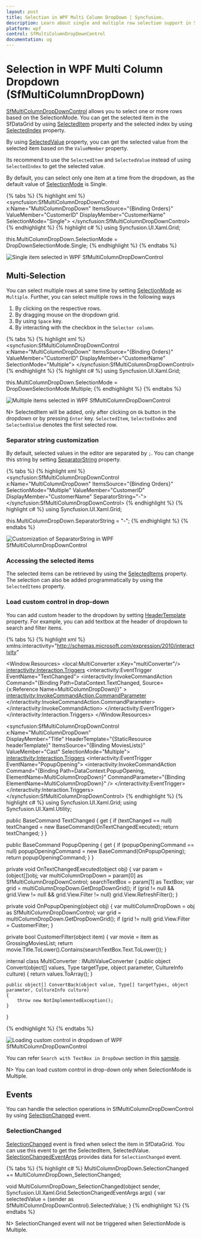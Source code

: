 ```yaml
---
layout: post
title: Selection in WPF Multi Column DropDown | Syncfusion.
description: Learn about single and multiple row selection support in Syncfusion WPF Multi Column DropDown and more details.
platform: wpf
control: SfMultiColumnDropDownControl
documentation: ug
---
```


# Selection in WPF Multi Column Dropdown (SfMultiColumnDropDown)

[SfMultiColumnDropDownControl](https://help.syncfusion.com/cr/wpf/Syncfusion.UI.Xaml.Grid.SfMultiColumnDropDownControl.html) allows you to select one or more rows based on the SelectionMode. You can get the selected item in the SfDataGrid by using [SelectedItem](https://help.syncfusion.com/cr/wpf/Syncfusion.UI.Xaml.Grid.SfMultiColumnDropDownControl.html#Syncfusion_UI_Xaml_Grid_SfMultiColumnDropDownControl_SelectedItem) property and the selected index by using [SelectedIndex](https://help.syncfusion.com/cr/wpf/Syncfusion.UI.Xaml.Grid.SfMultiColumnDropDownControl.html#Syncfusion_UI_Xaml_Grid_SfMultiColumnDropDownControl_SelectedIndex) property. 

By using [SelectedValue](https://help.syncfusion.com/cr/wpf/Syncfusion.UI.Xaml.Grid.SfMultiColumnDropDownControl.html#Syncfusion_UI_Xaml_Grid_SfMultiColumnDropDownControl_SelectedValue) property, you can get the selected value from the selected item based on the `ValueMember` property.

Its recommend to use the `SelectedItem` and `SelectedValue` instead of using `SelectedIndex` to get the selected value. 

By default, you can select only one item at a time from the dropdown, as the default value of [SelectionMode](https://help.syncfusion.com/cr/wpf/Syncfusion.UI.Xaml.Grid.SfMultiColumnDropDownControl.html#Syncfusion_UI_Xaml_Grid_SfMultiColumnDropDownControl_SelectionModeProperty) is Single.

{% tabs %}
{% highlight xml %}
<syncfusion:SfMultiColumnDropDownControl x:Name="MultiColumnDropDown"
                         ItemsSource="{Binding Orders}"
						 ValueMember="CustomerID"
                         DisplayMember="CustomerName"
                         SelectionMode="Single">
</syncfusion:SfMultiColumnDropDownControl>
{% endhighlight %}
{% highlight c# %}
using Syncfusion.UI.Xaml.Grid;

this.MultiColumnDropDown.SelectionMode = DropDownSelectionMode.Single;
{% endhighlight %}
{% endtabs %}

![Single item selected in WPF SfMultiColumnDropDownControl](Selection_images/Selection_img1.png)

## Multi-Selection

You can select multiple rows at same time by setting [SelectionMode](https://help.syncfusion.com/cr/wpf/Syncfusion.UI.Xaml.Grid.SfMultiColumnDropDownControl.html#Syncfusion_UI_Xaml_Grid_SfMultiColumnDropDownControl_SelectionModeProperty) as `Multiple`. Further, you can select multiple rows in the following ways

1. By clicking on the respective rows.
2. By dragging mouse on the dropdown grid.
3. By using `Space` key.
4. By interacting with the checkbox in the `Selector column`.

{% tabs %}
{% highlight xml %}
<syncfusion:SfMultiColumnDropDownControl x:Name="MultiColumnDropDown"
                         ItemsSource="{Binding Orders}"
						 ValueMember="CustomerID"
                         DisplayMember="CustomerName"
                         SelectionMode="Multiple">
</syncfusion:SfMultiColumnDropDownControl>
{% endhighlight %}
{% highlight c# %}
using Syncfusion.UI.Xaml.Grid;

this.MultiColumnDropDown.SelectionMode = DropDownSelectionMode.Multiple;
{% endhighlight %}
{% endtabs %}

![Multiple items selected in WPF SfMultiColumnDropDownControl](Selection_images/Selection_img2.png)

N> SelectedItem will be added, only after clicking on `Ok` button in the dropdown or by pressing `Enter` key. `SelectedItem`, `SelectedIndex` and `SelectedValue` denotes the first selected row.

### Separator string customization

By default, selected values in the editor are separated by `;`. You can change this string by setting [SeparatorString](https://help.syncfusion.com/cr/wpf/Syncfusion.UI.Xaml.Grid.SfMultiColumnDropDownControl.html#Syncfusion_UI_Xaml_Grid_SfMultiColumnDropDownControl_SeparatorStringProperty) property.

{% tabs %}
{% highlight xml %}
<syncfusion:SfMultiColumnDropDownControl x:Name="MultiColumnDropDown"
                         ItemsSource="{Binding Orders}"
                         SelectionMode="Multiple"
						 ValueMember="CustomerID"
                         DisplayMember="CustomerName"
                         SeparatorString="-">            
</syncfusion:SfMultiColumnDropDownControl>
{% endhighlight %}
{% highlight c# %}
using Syncfusion.UI.Xaml.Grid;

this.MultiColumnDropDown.SeparatorString = "-";
{% endhighlight %}
{% endtabs %}

![Customization of SeparatorString in WPF SfMultiColumnDropDownControl](Selection_images/Selection_img3.png)

### Accessing the selected items

The selected items can be retrieved by using the [SelectedItems](https://help.syncfusion.com/cr/wpf/Syncfusion.UI.Xaml.Grid.SfMultiColumnDropDownControl.html#Syncfusion_UI_Xaml_Grid_SfMultiColumnDropDownControl_SelectedItems) property. The selection can also be added programmatically by using the `SelectedItems` property.

### Load custom control in drop-down

You can add custom header to the dropdown by setting [HeaderTemplate](https://help.syncfusion.com/cr/wpf/Syncfusion.UI.Xaml.Grid.SfMultiColumnDropDownControl.html#Syncfusion_UI_Xaml_Grid_SfMultiColumnDropDownControl_HeaderTemplateProperty) property. For example, you can add textbox at the header of dropdown to search and filter items.

{% tabs %}
{% highlight xml %}
xmlns:interactivity="http://schemas.microsoft.com/expression/2010/interactivity"

<Window.Resources>
    <local:MultiConverter x:Key="multiConverter"/>
    <DataTemplate x:Key="headerTemplate">
        <Border BorderThickness="0,0,0,1" BorderBrush="Gray">
            <TextBox x:Name="searchTextBox" Margin="3" >
                <interactivity:Interaction.Triggers>
                    <interactivity:EventTrigger EventName="TextChanged">
                        <interactivity:InvokeCommandAction Command="{Binding Path=DataContext.TextChanged, Source={x:Reference Name=MultiColumnDropDown}}" >
                            <interactivity:InvokeCommandAction.CommandParameter>
                                <MultiBinding Converter="{StaticResource multiConverter}">
                                    <Binding Source="{x:Reference Name=MultiColumnDropDown}"/>
                                    <Binding RelativeSource="{RelativeSource Mode=FindAncestor, AncestorType=TextBox}"/>
                                </MultiBinding>
                            </interactivity:InvokeCommandAction.CommandParameter>
                        </interactivity:InvokeCommandAction>
                    </interactivity:EventTrigger>
                </interactivity:Interaction.Triggers>
            </TextBox>
        </Border>
    </DataTemplate>
</Window.Resources>
	
<syncfusion:SfMultiColumnDropDownControl x:Name="MultiColumnDropDown"                                        
                                         DisplayMember="Title"
                                         HeaderTemplate="{StaticResource headerTemplate}"
                                         ItemsSource="{Binding MoviesLists}" 
                                         ValueMember="Cast" 
                                         SelectionMode="Multiple">
    <interactivity:Interaction.Triggers>
        <interactivity:EventTrigger EventName="PopupOpening">
            <interactivity:InvokeCommandAction 
			        Command="{Binding Path=DataContext.PopupOpening, ElementName=MultiColumnDropDown}"
                    CommandParameter="{Binding ElementName=MultiColumnDropDown}" />
        </interactivity:EventTrigger>
    </interactivity:Interaction.Triggers>
</syncfusion:SfMultiColumnDropDownControl>
{% endhighlight %}
{% highlight c# %}
using Syncfusion.UI.Xaml.Grid;
using Syncfusion.UI.Xaml.Utility;

public BaseCommand TextChanged
{
    get
    {
        if (textChanged == null)
            textChanged = new BaseCommand(OnTextChangedExecuted);
        return textChanged;
    }
}

public BaseCommand PopupOpening
{
    get
    {
        if (popupOpeningCommand == null)
            popupOpeningCommand = new BaseCommand(OnPopupOpening);
        return popupOpeningCommand;
    }
}

private void OnTextChangedExecuted(object obj)
{
    var param = (object[])obj;
    var multiColumnDropDown = param[0] as SfMultiColumnDropDownControl;
    searchTextBox = param[1] as TextBox;
    var grid = multiColumnDropDown.GetDropDownGrid();
    if (grid != null && grid.View != null && grid.View.Filter != null)
        grid.View.RefreshFilter();
}

private void OnPopupOpening(object obj)
{
    var multiColumnDropDown = obj as SfMultiColumnDropDownControl;
    var grid = multiColumnDropDown.GetDropDownGrid();
    if (grid != null)
        grid.View.Filter = CustomerFilter;
}

private bool CustomerFilter(object item)
{
    var movie = item as GrossingMoviesList;
    return movie.Title.ToLower().Contains(searchTextBox.Text.ToLower());
}

internal class MultiConverter : IMultiValueConverter
{
    public object Convert(object[] values, Type targetType, object parameter, CultureInfo culture)
    {
        return values.ToArray();
    }

    public object[] ConvertBack(object value, Type[] targetTypes, object parameter, CultureInfo culture)
    {
        throw new NotImplementedException();
    }
}
	
{% endhighlight %}
{% endtabs %}

![Loading custom control in dropdown of WPF SfMultiColumnDropDownControl](Selection_images/Selection_img4.png)

You can refer `Search with TextBox in DropDown` section in this [sample](https://github.com/syncfusion/wpf-demos/tree/master/MultiColumn%20Dropdown/MultiColumnDropDownDemo/CS).

N> You can load custom control in drop-down only when SelectionMode is Multiple.

## Events

You can handle the selection operations in SfMultiColumnDropDownControl by using [SelectionChanged](https://help.syncfusion.com/cr/wpf/Syncfusion.UI.Xaml.Grid.SfMultiColumnDropDownControl.html) event.

### SelectionChanged

[SelectionChanged](https://help.syncfusion.com/cr/wpf/Syncfusion.UI.Xaml.Grid.SfMultiColumnDropDownControl.html) event is fired when select the item in SfDataGrid. You can use this event to get the SelectedItem, SelectedValue. [SelectionChangedEventArgs](http://help.syncfusion.com/cr/wpf/Syncfusion.UI.Xaml.Grid.SelectionChangedEventArgs.html) provides data for `SelectionChanged` event.

{% tabs %}
{% highlight c# %}
MultiColumnDropDown.SelectionChanged += MultiColumnDropDown_SelectionChanged;

void MultiColumnDropDown_SelectionChanged(object sender, Syncfusion.UI.Xaml.Grid.SelectionChangedEventArgs args)
{
     var selectedValue = (sender as SfMultiColumnDropDownControl).SelectedValue;
}
{% endhighlight %}
{% endtabs %}

N> SelectionChanged event will not be triggered when SelectionMode is Multiple.